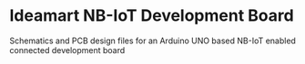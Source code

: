 # Ideamart NB-IoT Development Board
Schematics and PCB design files for an Arduino UNO based NB-IoT enabled connected development board
